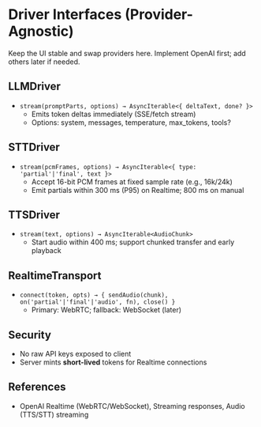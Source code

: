 # Driver Interfaces (Provider-Agnostic)

Keep the UI stable and swap providers here. Implement OpenAI first; add others later if needed.

## LLMDriver
- `stream(promptParts, options) → AsyncIterable<{ deltaText, done? }>`
  - Emits token deltas immediately (SSE/fetch stream)
  - Options: system, messages, temperature, max_tokens, tools?

## STTDriver
- `stream(pcmFrames, options) → AsyncIterable<{ type: 'partial'|'final', text }>`
  - Accept 16-bit PCM frames at fixed sample rate (e.g., 16k/24k)
  - Emit partials within 300 ms (P95) on Realtime; 800 ms on manual

## TTSDriver
- `stream(text, options) → AsyncIterable<AudioChunk>`
  - Start audio within 400 ms; support chunked transfer and early playback

## RealtimeTransport
- `connect(token, opts) → { sendAudio(chunk), on('partial'|'final'|'audio', fn), close() }`
  - Primary: WebRTC; fallback: WebSocket (later)

## Security
- No raw API keys exposed to client
- Server mints **short-lived** tokens for Realtime connections

## References
- OpenAI Realtime (WebRTC/WebSocket), Streaming responses, Audio (TTS/STT) streaming
